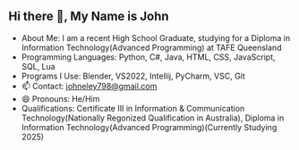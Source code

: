 ## Hi there 👋, My Name is John

- About Me: I am a recent High School Graduate, studying for a Diploma in Information Technology(Advanced Programming) at TAFE Queensland
- Programming Languages: Python, C#, Java, HTML, CSS, JavaScript, SQL, Lua
- Programs I Use: Blender, VS2022, Intellij, PyCharm, VSC, Git
- 📫 Contact: johneley798@gmail.com
- 😄 Pronouns: He/Him
- Qualifications: Certificate III in Information & Communication Technology(Nationally Regonized Qualification in Australia), Diploma in Information Technology(Advanced Programming)(Currently Studying 2025)
